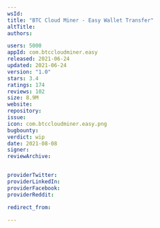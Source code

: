 ```yaml
---
wsId: 
title: "BTC Cloud Miner - Easy Wallet Transfer"
altTitle: 
authors:

users: 5000
appId: com.btccloudminer.easy
released: 2021-06-24
updated: 2021-06-24
version: "1.0"
stars: 3.4
ratings: 174
reviews: 102
size: 8.9M
website: 
repository: 
issue: 
icon: com.btccloudminer.easy.png
bugbounty: 
verdict: wip
date: 2021-08-08
signer: 
reviewArchive:


providerTwitter: 
providerLinkedIn: 
providerFacebook: 
providerReddit: 

redirect_from:

---
```



